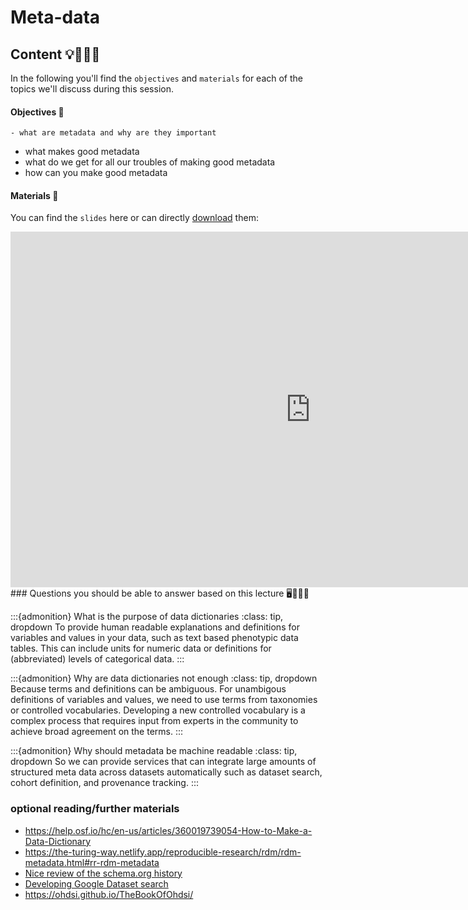 # Meta-data

## Content 💡👩🏽‍🏫  

In the following you'll find the `objectives` and `materials` for each of the topics we'll discuss during this session.

#### Objectives 📍
    - what are metadata and why are they important
- what makes good metadata
- what do we get for all our troubles of making good metadata
- how can you make good metadata

#### Materials 📓

You can find the `slides` here or can directly [download](https://docs.google.com/presentation/d/1A_DtiSdvxXBA4ZaO4lTn2jda_1EYbhUFvgmPd0MFUxE/edit?usp=sharing) them:

<iframe src="https://docs.google.com/presentation/d/e/2PACX-1vSc-ZeWjILVPmssjBH3AX6im63Oygl5NCVsPVCJdWafdfq6Lkoc5jvtmelh62_6hYogmUFvgobCjYSR/embed?start=false&loop=false&delayms=3000" frameborder="0" width="960" height="569" allowfullscreen="true" mozallowfullscreen="true" webkitallowfullscreen="true"></iframe>
### Questions you should be able to answer based on this lecture 🖥️✍🏽📖

:::{admonition} What is the purpose of data dictionaries
:class: tip, dropdown
To provide human readable explanations and definitions for variables and values
in your data, such as text based phenotypic data tables.
This can include units for numeric data or 
definitions for (abbreviated) levels of categorical data.
:::

:::{admonition} Why are data dictionaries not enough
:class: tip, dropdown
Because terms and definitions can be ambiguous. For unambigous definitions
of variables and values, we need to use terms from taxonomies or controlled 
vocabularies. Developing a new controlled vocabulary is a complex process
that requires input from experts in the community to achieve broad agreement
on the terms.
:::

:::{admonition} Why should metadata be machine readable
:class: tip, dropdown
So we can provide services that can integrate large amounts of structured
meta data across datasets automatically such as dataset search, 
cohort definition, and provenance tracking.
:::

### optional reading/further materials
- https://help.osf.io/hc/en-us/articles/360019739054-How-to-Make-a-Data-Dictionary
- https://the-turing-way.netlify.app/reproducible-research/rdm/rdm-metadata.html#rr-rdm-metadata
- [Nice review of the schema.org history](https://doi.org/10.1145/2857274.2857276)
- [Developing Google Dataset search](https://doi.org/10.1145/3308558.3313685)
- https://ohdsi.github.io/TheBookOfOhdsi/